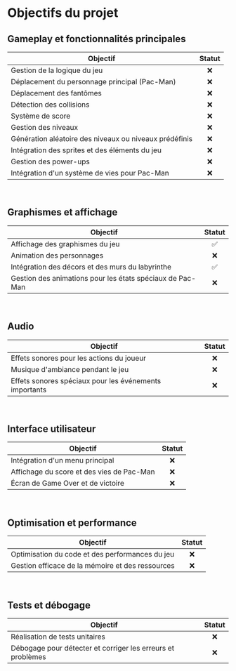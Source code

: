 # Objectifs du projet

## Gameplay et fonctionnalités principales
| Objectif                                                | Statut |
|---------------------------------------------------------|:------:|
| Gestion de la logique du jeu                            |  ❌      |
| Déplacement du personnage principal (Pac-Man)            |  ❌      |
| Déplacement des fantômes                                |  ❌      |
| Détection des collisions                                |  ❌      |
| Système de score                                        |  ❌      |
| Gestion des niveaux                                     |  ❌      |
| Génération aléatoire des niveaux ou niveaux prédéfinis   |  ❌      |
| Intégration des sprites et des éléments du jeu           |  ❌      |
| Gestion des power-ups                                   |  ❌      |
| Intégration d'un système de vies pour Pac-Man           |  ❌      |

<br>

## Graphismes et affichage  
| Objectif                                                | Statut |
|---------------------------------------------------------|:------:|
| Affichage des graphismes du jeu                         |  ✅      |
| Animation des personnages                               |  ❌      |
| Intégration des décors et des murs du labyrinthe         |  ✅      |
| Gestion des animations pour les états spéciaux de Pac-Man |  ❌      |

<br>

## Audio
| Objectif                                                | Statut |
|---------------------------------------------------------|:------:|
| Effets sonores pour les actions du joueur                |  ❌      |
| Musique d'ambiance pendant le jeu                        |  ❌      |
| Effets sonores spéciaux pour les événements importants   |  ❌      |

<br>

## Interface utilisateur
| Objectif                                                | Statut |
|---------------------------------------------------------|:------:|
| Intégration d'un menu principal                          |  ❌      |
| Affichage du score et des vies de Pac-Man                |  ❌      |
| Écran de Game Over et de victoire                        |  ❌      |

<br>

## Optimisation et performance
| Objectif                                                | Statut |
|---------------------------------------------------------|:------:|
| Optimisation du code et des performances du jeu          |  ❌      |
| Gestion efficace de la mémoire et des ressources         |  ❌      |

<br>

## Tests et débogage
| Objectif                                                | Statut |
|---------------------------------------------------------|:------:|
| Réalisation de tests unitaires                           |  ❌      |
| Débogage pour détecter et corriger les erreurs et problèmes |  ❌      |